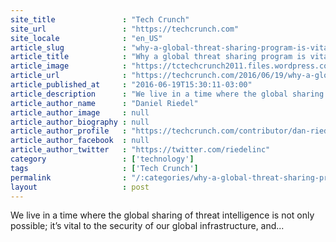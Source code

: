 ```yaml
---
site_title               : "Tech Crunch"
site_url                 : "https://techcrunch.com"
site_locale              : "en_US"
article_slug             : "why-a-global-threat-sharing-program-is-vital-to-protect-global-infrastructure"
article_title            : "Why a global threat sharing program is vital to protect global infrastructure"
article_image            : "https://tctechcrunch2011.files.wordpress.com/2014/10/security-insight.png?w=764&h=400&crop=1"
article_url              : "https://techcrunch.com/2016/06/19/why-a-global-threat-sharing-program-is-vital-to-protect-global-infrastructure/"
article_published_at     : "2016-06-19T15:30:11-03:00"
article_description      : "We live in a time where the global sharing of threat intelligence is not only possible; it’s vital to the security of our global infrastructure, and..."
article_author_name      : "Daniel Riedel"
article_author_image     : null
article_author_biography : null
article_author_profile   : "https://techcrunch.com/contributor/dan-riedel/"
article_author_facebook  : null
article_author_twitter   : "https://twitter.com/riedelinc"
category                 : ['technology']
tags                     : ['Tech Crunch']
permalink                : "/:categories/why-a-global-threat-sharing-program-is-vital-to-protect-global-infrastructure/"
layout                   : post
---
```


We live in a time where the global sharing of threat intelligence is not only possible; it’s vital to the security of our global infrastructure, and...
